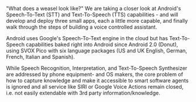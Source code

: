 "What does a weasel look like?" 
We are taking a closer look at Android's Speech-To-Text (STT) and 
Text-To-Speech (TTS) capabilities - and will develop and deploy three small apps, 
each a little more capable, and finally walk through the steps of building a voice controlled assistant.

Android uses Google's Speech-To-Text engine in the cloud but has Text-To-Speech capabilities baked right 
into Android since Android 2.0 (Donut), using SVOX Pico with six language packages 
(US and UK English, German, French, Italian and Spanish).

While Speech Recognition, Interpretation, and Text-To-Speech Synthesizer are addressed by phone equipment- 
and OS makers, the core problem of how to capture knowledge and make it accessible to smart software agents 
is ignored and all service like SIRI or Google Voice Actions remain closed, i.e. not easily extendable with 
3rd party information/knowledge.